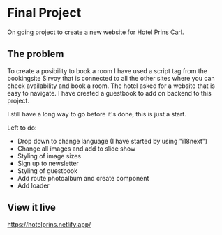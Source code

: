 # Final Project

On going project to create a new website for Hotel Prins Carl.

## The problem

To create a posibility to book a room I have used a script tag from the bookingsite Sirvoy that is connected to all the other sites where you can check availability and book a room. The hotel asked for a website that is easy to navigate. I have created a guestbook to add on backend to this project.

I still have a long way to go before it's done, this is just a start.

Left to do:
- Drop down to change language (I have started by using "i18next")
- Change all images and add to slide show
- Styling of image sizes
- Sign up to newsletter
- Styling of guestbook
- Add route photoalbum and create component
- Add loader

## View it live
https://hotelprins.netlify.app/
